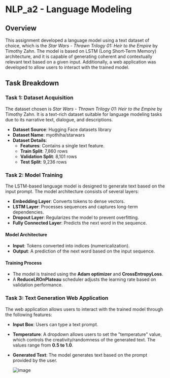 # NLP_a2 - Language Modeling

## Overview

This assignment developed a language model using a text dataset of choice, which is the *Star Wars - Thrawn Trilogy 01: Heir to the Empire* by Timothy Zahn. The model is based on LSTM (Long Short-Term Memory) architecture, and it is capable of generating coherent and contextually relevant text based on a given input. Additionally, a web application was developed to allow users to interact with the trained model.

## Task Breakdown

### Task 1: Dataset Acquisition

The dataset chosen is *Star Wars - Thrawn Trilogy 01: Heir to the Empire* by Timothy Zahn. It is a text-rich dataset suitable for language modeling tasks due to its narrative text, dialogue, and descriptions.

- **Dataset Source**: Hugging Face datasets library
- **Dataset Name**: myothiha/starwars
- **Dataset Details**:
  - **Features**: Contains a single text feature.
  - **Train Split**: 7,860 rows
  - **Validation Split**: 8,101 rows
  - **Test Split**: 9,236 rows

### Task 2: Model Training

The LSTM-based language model is designed to generate text based on the input prompt. The model architecture consists of several layers:

- **Embedding Layer**: Converts tokens to dense vectors.
- **LSTM Layer**: Processes sequences and captures long-term dependencies.
- **Dropout Layer**: Regularizes the model to prevent overfitting.
- **Fully Connected Layer**: Predicts the next word in the sequence.

#### Model Architecture

- **Input**: Tokens converted into indices (numericalization).
- **Output**: A prediction of the next word based on the input sequence.

#### Training Process

- The model is trained using the **Adam optimizer** and **CrossEntropyLoss**.
- A **ReduceLROnPlateau** scheduler adjusts the learning rate based on validation performance.

### Task 3: Text Generation Web Application

The web application allows users to interact with the trained model through the following features:

- **Input Box**: Users can type a text prompt.
- **Temperature**: A dropdown allows users to set the "temperature" value, which controls the creativity/randomness of the generated text. The values range from **0.5 to 1.0**.
- **Generated Text**: The model generates text based on the prompt provided by the user.

  ![image](https://github.com/user-attachments/assets/2da800d1-9818-44dc-ad17-4328f4f48f4d)


